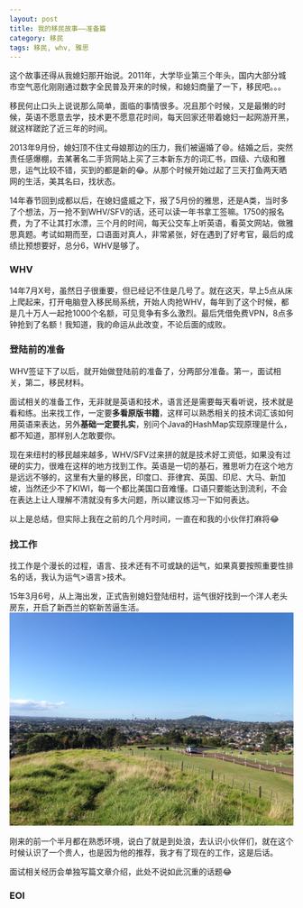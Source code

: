 ```yaml
---
layout: post
title: 我的移民故事——准备篇
category: 移民
tags: 移民, whv, 雅思
---
```


这个故事还得从我媳妇那开始说。2011年，大学毕业第三个年头，国内大部分城市空气恶化刚刚通过数字全民普及开来的时候，和媳妇商量了一下，移民吧。。。

移民何止口头上说说那么简单，面临的事情很多。况且那个时候，又是最懒的时候，英语不愿意去学，技术更不愿意花时间，每天回家还带着媳妇一起网游开黑，就这样蹉跎了近三年的时间。

2013年9月份，媳妇顶不住丈母娘那边的压力，我们被逼婚了😄。结婚之后，突然责任感爆棚，去某著名二手货网站上买了三本新东方的词汇书，四级、六级和雅思，运气比较不错，买到的都是新的😂。从那个时候开始过起了三天打鱼两天晒网的生活，美其名曰，找状态。

14年春节回到成都以后，在媳妇盛威之下，报了5月份的雅思，还是A类，当时多了个想法，万一抢不到WHV/SFV的话，还可以读一年书拿工签嘛。1750的报名费，为了不让其打水漂，三个月的时间，每天公交车上听英语，看英文网站，做雅思真题。考试如期而至，口语面对真人，非常紧张，好在遇到了好考官，最后的成绩比预想要好，总分6，WHV是够了。

### WHV
14年7月X号，虽然日子很重要，但已经记不住是几号了。就在这天，早上5点从床上爬起来，打开电脑登入移民局系统，开始人肉抢WHV，每年到了这个时候，都是几十万人一起抢1000个名额，可见竞争有多么激烈。最后凭借免费VPN，8点多钟抢到了名额！我知道，我的命运从此改变，不论后面的成败。

### 登陆前的准备
WHV签证下了以后，就开始做登陆前的准备了，分两部分准备。第一，面试相关，第二，移民材料。

面试相关的准备工作，无非就是英语和技术，语言还是需要每天看听说，技术就是看和练。出来找工作，一定要**多看原版书籍**，这样可以熟悉相关的技术词汇该如何用英语来表达，另外**基础一定要扎实**，别问个Java的HashMap实现原理是什么，都不知道，那样别人怎敢要你。

现在来纽村的移民越来越多，WHV/SFV过来拼的就是技术好工资低，如果没有过硬的实力，很难在这样的地方找到工作。英语是一切的基石，雅思听力在这个地方是远远不够的，这里有大量的移民，印度口、菲律宾、英国、印尼、大马、新加坡，当然还少不了KIWI，每一个都比美国口音难懂。口语只要能达到流利，不会在表达上让人理解不清就没有多大问题，所以建议练习一下如何表达。

以上是总结，但实际上我在之前的几个月时间，一直在和我的小伙伴打麻将😂

### 找工作
找工作是个漫长的过程，语言、技术还有不可或缺的运气，如果真要按照重要性排名的话，我认为运气>语言>技术。

15年3月6号，从上海出发，正式告别媳妇登陆纽村，运气很好找到一个洋人老头房东，开启了新西兰的崭新苦逼生活。
![Mt Roskill View](/images/mt-roskill-view.jpg)

刚来的前一个半月都在熟悉环境，说白了就是到处浪，去认识小伙伴们，就在这个时候认识了一个贵人，也是因为他的推荐，我才有了现在的工作，这是后话。

面试相关经历会单独写篇文章介绍，此处不说如此沉重的话题😂

### EOI


